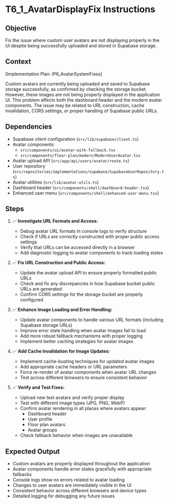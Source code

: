 # T6_1_AvatarDisplayFix Instructions

## Objective
Fix the issue where custom user avatars are not displaying properly in the UI despite being successfully uploaded and stored in Supabase storage.

## Context
[Implementation Plan: IP6_AvatarSystemFixes]

Custom avatars are currently being uploaded and saved to Supabase storage successfully, as confirmed by checking the storage bucket. However, these images are not being properly displayed in the application UI. This problem affects both the dashboard header and the modern avatar components. The issue may be related to URL construction, cache invalidation, CORS settings, or proper handling of Supabase public URLs.

## Dependencies
- Supabase client configuration (`src/lib/supabase/client.ts`)
- Avatar components:
  - `src/components/ui/avatar-with-fallback.tsx`
  - `src/components/floor-plan/modern/ModernUserAvatar.tsx`
- Avatar upload API (`src/app/api/users/avatar/route.ts`)
- User repository (`src/repositories/implementations/supabase/SupabaseUserRepository.ts`)
- Avatar utilities (`src/lib/avatar-utils.ts`)
- Dashboard header (`src/components/shell/dashboard-header.tsx`)
- Enhanced user menu (`src/components/shell/enhanced-user-menu.tsx`)

## Steps
1. ✅ **Investigate URL Formats and Access:**
   - Debug avatar URL formats in console logs to verify structure
   - Check if URLs are correctly constructed with proper public access settings
   - Verify that URLs can be accessed directly in a browser
   - Add diagnostic logging to avatar components to track loading states

2. ✅ **Fix URL Construction and Public Access:**
   - Update the avatar upload API to ensure properly formatted public URLs
   - Check and fix any discrepancies in how Supabase bucket public URLs are generated
   - Confirm CORS settings for the storage bucket are properly configured

3. ✅ **Enhance Image Loading and Error Handling:**
   - Update avatar components to handle various URL formats (including Supabase storage URLs)
   - Improve error state handling when avatar images fail to load
   - Add more robust fallback mechanisms with proper logging
   - Implement better caching strategies for avatar images

4. ✅ **Add Cache Invalidation for Image Updates:**
   - Implement cache-busting techniques for updated avatar images
   - Add appropriate cache headers or URL parameters
   - Force re-render of avatar components when avatar URL changes
   - Test across different browsers to ensure consistent behavior

5. ✅ **Verify and Test Fixes:**
   - Upload new test avatars and verify proper display
   - Test with different image types (JPG, PNG, WebP)
   - Confirm avatar rendering in all places where avatars appear:
     - Dashboard header
     - User profile
     - Floor plan avatars
     - Avatar groups
   - Check fallback behavior when images are unavailable

## Expected Output
- Custom avatars are properly displayed throughout the application
- Avatar components handle error states gracefully with appropriate fallbacks
- Console logs show no errors related to avatar loading
- Changes to user avatars are immediately visible in the UI
- Consistent behavior across different browsers and device types
- Detailed logging for debugging any future issues
